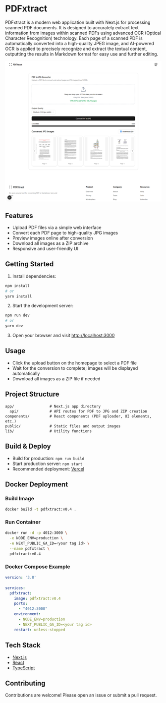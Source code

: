 # PDFxtract

PDFxtract is a modern web application built with Next.js for processing scanned PDF documents. It is designed to accurately extract text information from images within scanned PDFs using advanced OCR (Optical Character Recognition) technology. Each page of a scanned PDF is automatically converted into a high-quality JPEG image, and AI-powered OCR is applied to precisely recognize and extract the textual content, outputting the results in Markdown format for easy use and further editing.


![](/public/screen.png)

## Features

- Upload PDF files via a simple web interface
- Convert each PDF page to high-quality JPG images
- Preview images online after conversion
- Download all images as a ZIP archive
- Responsive and user-friendly UI

## Getting Started

1. Install dependencies:

```bash
npm install
# or
yarn install
```

2. Start the development server:

```bash
npm run dev
# or
yarn dev
```

3. Open your browser and visit [http://localhost:3000](http://localhost:3000)

## Usage

- Click the upload button on the homepage to select a PDF file
- Wait for the conversion to complete; images will be displayed automatically
- Download all images as a ZIP file if needed

## Project Structure

```
app/                # Next.js app directory
  api/              # API routes for PDF to JPG and ZIP creation
components/         # React components (PDF uploader, UI elements, etc.)
public/             # Static files and output images
lib/                # Utility functions
```

## Build & Deploy

- Build for production: `npm run build`
- Start production server: `npm start`
- Recommended deployment: [Vercel](https://vercel.com/)


## Docker Deployment

### Build Image

```bash
docker build -t pdfxtract:v0.4 .
```

### Run Container

```bash
docker run -d -p 4012:3000 \
  -e NODE_ENV=production \
  -e NEXT_PUBLIC_GA_ID=<your tag id> \
  --name pdfxtract \
  pdfxtract:v0.4
```

### Docker Compose Example

```yaml
version: '3.8'

services:
  pdfxtract:
    image: pdfxtract:v0.4
    ports:
      - "4012:3000"
    environment:
      - NODE_ENV=production
      - NEXT_PUBLIC_GA_ID=<your tag id>
    restart: unless-stopped
```


## Tech Stack

- [Next.js](https://nextjs.org/)
- [React](https://react.dev/)
- [TypeScript](https://www.typescriptlang.org/)

## Contributing

Contributions are welcome! Please open an issue or submit a pull request.

